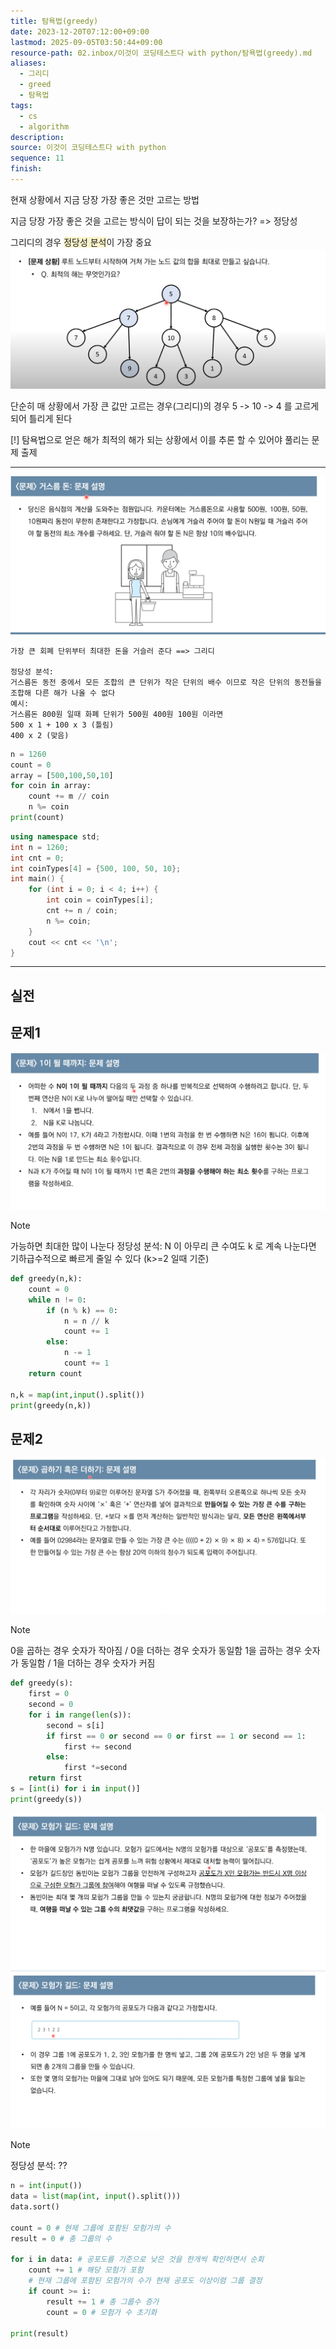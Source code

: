```yaml
---
title: 탐욕법(greedy)
date: 2023-12-20T07:12:00+09:00
lastmod: 2025-09-05T03:50:44+09:00
resource-path: 02.inbox/이것이 코딩테스트다 with python/탐욕법(greedy).md
aliases:
  - 그리디
  - greed
  - 탐욕법
tags:
  - cs
  - algorithm
description: 
source: 이것이 코딩테스트다 with python
sequence: 11
finish: 
---
```

현재 상황에서 지금 당장 가장 좋은 것만 고르는 방법

지금 당장 가장 좋은 것을 고르는 방식이 답이 되는 것을 보장하는가?
=> 정당성

그리디의 경우 <span style="background:rgba(240, 200, 0, 0.2)">정당성 분석</span>이 가장 중요
![Pasted image 20231220052551](../../08.media/20231220052551.png)


단순히 매 상황에서 가장 큰 값만 고르는 경우(그리디)의 경우 5 -> 10 -> 4 를 고르게 되어 틀리게 된다

[!]
탐욕법으로 얻은 해가 최적의 해가 되는 상황에서 이를 추론 할 수 있어야 풀리는 문제 출제




---

![Pasted image 20231220053453](../../08.media/20231220053453.png)

```
가장 큰 회폐 단위부터 최대한 돈을 거슬러 준다 ==> 그리디

정당성 분석:
거스름돈 동전 중에서 모든 조합의 큰 단위가 작은 단위의 배수 이므로 작은 단위의 동전들을 조합해 다른 해가 나올 수 없다
예시:
거스름돈 800원 일때 화폐 단위가 500원 400원 100원 이라면
500 x 1 + 100 x 3 (틀림)
400 x 2 (맞음)
```

```python
n = 1260
count = 0
array = [500,100,50,10]
for coin in array:
	count += m // coin
	n %= coin
print(count)
```

```cpp
using namespace std;
int n = 1260;
int cnt = 0;
int coinTypes[4] = {500, 100, 50, 10};
int main() {
    for (int i = 0; i < 4; i++) {
        int coin = coinTypes[i];
        cnt += n / coin;
        n %= coin;
    }
    cout << cnt << '\n';
}
```

---
## 실전

## 문제1
![Pasted image 20231220072854](../../08.media/20231220072854.png)

> [!NOTE]
> 가능하면 최대한 많이 나눈다
> 정당성 분석:
> N 이 아무리 큰 수여도 k 로 계속 나눈다면 기하급수적으로 빠르게 줄일 수 있다
> (k>=2 일때 기준)

```python
def greedy(n,k):
    count = 0
    while n != 0:
        if (n % k) == 0:
            n = n // k
            count += 1
        else:
            n -= 1
            count += 1
    return count
  
n,k = map(int,input().split())
print(greedy(n,k))
```

## 문제2
![Pasted image 20231222050511](../../08.media/20231222050511.png)

> [!NOTE]
>  0을 곱하는 경우 숫자가 작아짐 / 0을 더하는 경우 숫자가 동일함
>  1을 곱하는 경우 숫자가 동일함 / 1을 더하는 경우 숫자가 커짐

```python
def greedy(s):
    first = 0
    second = 0
    for i in range(len(s)):
        second = s[i]
        if first == 0 or second == 0 or first == 1 or second == 1:
            first += second
        else:
            first *=second
    return first
s = [int(i) for i in input()]
print(greedy(s))
```

![Pasted image 20231222074406](../../08.media/20231222074406.png)
![Pasted image 20231222074810](../../08.media/20231222074810.png)

> [!NOTE] 
> 정당성 분석: ??

```python
n = int(input())
data = list(map(int, input().split()))
data.sort()

count = 0 # 현제 그룹에 포함된 모험가의 수
result = 0 # 총 그룹의 수

for i in data: # 공포도를 기준으로 낮은 것을 한개씩 확인하면서 순회
    count += 1 # 해당 모험가 포함
    # 현재 그룹에 포함된 모험가의 수가 현재 공포도 이상이렴 그룹 결정
    if count >= i: 
        result += 1 # 총 그룹수 증가
        count = 0 # 모험가 수 초기화
        
print(result)
```